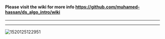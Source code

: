 #### Please visit the wiki for more info https://github.com/muhamed-hassan/ds_algo_intro/wiki

***
***

![1520125122951](https://user-images.githubusercontent.com/17825804/219609750-7e9dbcc1-1f2c-4dd2-b381-47e1bae59372.png)
